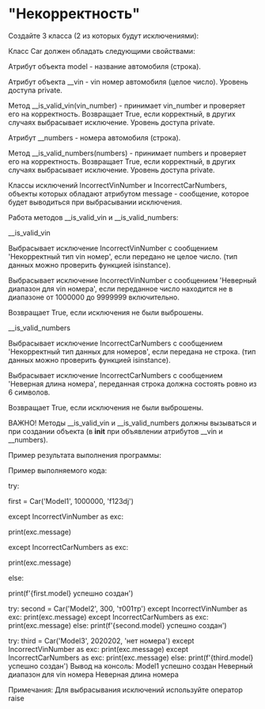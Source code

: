 # "Некорректность"

Создайте 3 класса (2 из которых будут исключениями):

Класс Car должен обладать следующими свойствами:

Атрибут объекта model - название автомобиля (строка).

Атрибут объекта __vin - vin номер автомобиля (целое число). Уровень доступа private.

Метод __is_valid_vin(vin_number) - принимает vin_number и проверяет его на корректность. Возвращает True, если корректный, в других случаях выбрасывает исключение. Уровень доступа private.

Атрибут __numbers - номера автомобиля (строка).

Метод __is_valid_numbers(numbers) - принимает numbers и проверяет его на корректность. Возвращает True, если корректный, в других случаях выбрасывает исключение. Уровень доступа private.

Классы исключений IncorrectVinNumber и IncorrectCarNumbers, объекты которых обладают атрибутом message - сообщение, которое будет выводиться при выбрасывании исключения.

Работа методов __is_valid_vin и __is_valid_numbers:

__is_valid_vin

Выбрасывает исключение IncorrectVinNumber с сообщением 'Некорректный тип vin номер', если передано не целое число. (тип данных можно проверить функцией isinstance).

Выбрасывает исключение IncorrectVinNumber с сообщением 'Неверный диапазон для vin номера', если переданное число находится не в диапазоне от 1000000 до 9999999 включительно.

Возвращает True, если исключения не были выброшены.

__is_valid_numbers

Выбрасывает исключение IncorrectCarNumbers с сообщением 'Некорректный тип данных для номеров', если передана не строка. (тип данных можно проверить функцией isinstance).

Выбрасывает исключение IncorrectCarNumbers с сообщением 'Неверная длина номера', переданная строка должна состоять ровно из 6 символов.

Возвращает True, если исключения не были выброшены.

ВАЖНО!
Методы __is_valid_vin и __is_valid_numbers должны вызываться и при создании объекта (в __init__ при объявлении атрибутов __vin и __numbers).

Пример результата выполнения программы:

Пример выполняемого кода:

try:
  
  first = Car('Model1', 1000000, 'f123dj')

except IncorrectVinNumber as exc:
 
  print(exc.message)

except IncorrectCarNumbers as exc:
  
  print(exc.message)

else:
  
  print(f'{first.model} успешно создан')

try:
  second = Car('Model2', 300, 'т001тр')
except IncorrectVinNumber as exc:
  print(exc.message)
except IncorrectCarNumbers as exc:
  print(exc.message)
else:
  print(f'{second.model} успешно создан')

try:
  third = Car('Model3', 2020202, 'нет номера')
except IncorrectVinNumber as exc:
  print(exc.message)
except IncorrectCarNumbers as exc:
  print(exc.message)
else:
  print(f'{third.model} успешно создан')
Вывод на консоль:
Model1 успешно создан
Неверный диапазон для vin номера
Неверная длина номера

Примечания:
Для выбрасывания исключений используйте оператор raise

